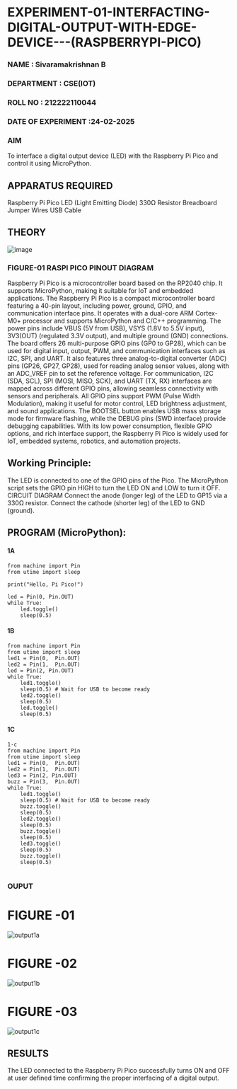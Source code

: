 # EXPERIMENT-01-INTERFACTING-DIGITAL-OUTPUT-WITH-EDGE-DEVICE---(RASPBERRYPI-PICO)
### NAME : Sivaramakrishnan B
### DEPARTMENT : CSE(IOT)
### ROLL NO : 212222110044
### DATE OF EXPERIMENT :24-02-2025

### AIM
To interface a digital output device (LED) with the Raspberry Pi Pico and control it using MicroPython.

## APPARATUS REQUIRED
Raspberry Pi Pico
LED (Light Emitting Diode)
330Ω Resistor
Breadboard
Jumper Wires
USB Cable
 ## THEORY

 ![image](https://github.com/user-attachments/assets/abeabf63-f321-471e-a991-3adaa9043a8b)

 
 
 
 
 ### FIGURE-01 RASPI PICO PINOUT DIAGRAM 



 Raspberry Pi Pico is a microcontroller board based on the RP2040 chip. It supports MicroPython, making it suitable for IoT and embedded applications.
The Raspberry Pi Pico is a compact microcontroller board featuring a 40-pin layout, including power, ground, GPIO, and communication interface pins. It operates with a dual-core ARM Cortex-M0+ processor and supports MicroPython and C/C++ programming. The power pins include VBUS (5V from USB), VSYS (1.8V to 5.5V input), 3V3(OUT) (regulated 3.3V output), and multiple ground (GND) connections. The board offers 26 multi-purpose GPIO pins (GP0 to GP28), which can be used for digital input, output, PWM, and communication interfaces such as I2C, SPI, and UART. It also features three analog-to-digital converter (ADC) pins (GP26, GP27, GP28), used for reading analog sensor values, along with an ADC_VREF pin to set the reference voltage. For communication, I2C (SDA, SCL), SPI (MOSI, MISO, SCK), and UART (TX, RX) interfaces are mapped across different GPIO pins, allowing seamless connectivity with sensors and peripherals. All GPIO pins support PWM (Pulse Width Modulation), making it useful for motor control, LED brightness adjustment, and sound applications. The BOOTSEL button enables USB mass storage mode for firmware flashing, while the DEBUG pins (SWD interface) provide debugging capabilities. With its low power consumption, flexible GPIO options, and rich interface support, the Raspberry Pi Pico is widely used for IoT, embedded systems, robotics, and automation projects.


## Working Principle:

The LED is connected to one of the GPIO pins of the Pico.
The MicroPython script sets the GPIO pin HIGH to turn the LED ON and LOW to turn it OFF.
CIRCUIT DIAGRAM
Connect the anode (longer leg) of the LED to GP15 via a 330Ω resistor.
Connect the cathode (shorter leg) of the LED to GND (ground).


## PROGRAM (MicroPython):
#### 1A
```
from machine import Pin
from utime import sleep

print("Hello, Pi Pico!")

led = Pin(0, Pin.OUT)
while True:
    led.toggle()
    sleep(0.5)
```
#### 1B
```
from machine import Pin
from utime import sleep
led1 = Pin(0,  Pin.OUT)
led2 = Pin(1,  Pin.OUT)
led = Pin(2, Pin.OUT)
while True:
    led1.toggle()
    sleep(0.5) # Wait for USB to become ready
    led2.toggle()
    sleep(0.5)
    led.toggle()
    sleep(0.5)
```
#### 1C
```
1-c
from machine import Pin
from utime import sleep
led1 = Pin(0,  Pin.OUT)
led2 = Pin(1,  Pin.OUT)
led3 = Pin(2, Pin.OUT)
buzz = Pin(3,  Pin.OUT)
while True:
    led1.toggle()
    sleep(0.5) # Wait for USB to become ready
    buzz.toggle()
    sleep(0.5)
    led2.toggle()
    sleep(0.5)
    buzz.toggle()
    sleep(0.5)
    led3.toggle()
    sleep(0.5)
    buzz.toggle()
    sleep(0.5)


````

### OUPUT  

# FIGURE -01 

![output1a](https://github.com/user-attachments/assets/f9959ab6-f9ef-4a8b-8a65-3ff678c5f14c)

#  FIGURE -02

![output1b](https://github.com/user-attachments/assets/4efa7266-1914-4288-9ec4-e9c818cde6cd)

# FIGURE -03

![output1c](https://github.com/user-attachments/assets/ab346ff9-ef90-451a-8475-206f820ec043)

## RESULTS
The LED connected to the Raspberry Pi Pico successfully turns ON and OFF at  user defined time  confirming the proper interfacing of a digital output.
